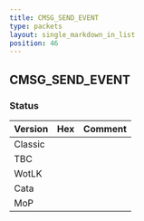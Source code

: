 ```yaml
---
title: CMSG_SEND_EVENT
type: packets
layout: single_markdown_in_list
position: 46
---
```


## CMSG_SEND_EVENT

### Status

Version | Hex | Comment
---------- | ---------- | ---------- 
Classic |  |  
TBC |  |  
WotLK |  |  
Cata |  |  
MoP |  |  